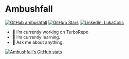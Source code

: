 # Ambushfall

<!-- ### Hi there 👋 -->


[![GitHub ambushfall](https://img.shields.io/github/followers/ambushfall?label=follow&style=for-the-badge)](https://github.com/Ambushfall?tab=followers)
[![GitHub Stars](https://img.shields.io/github/stars/ambushfall?style=for-the-badge)](https://github.com/Ambushfall?tab=stars)
[![Linkedin: LukaColic](https://img.shields.io/badge/-Luka%20Colic-blue?style=for-the-badge&logo=Linkedin&logoColor=white)](https://www.linkedin.com/in/luka-colic-7a2624192/)




- 🔭 I’m currently working on TurboRepo
- 🌱 I’m currently learning. 
- 💬 Ask me about anything.


[![Ambushfall's GitHub stats](https://github-readme-stats.vercel.app/api?username=ambushfall&show_icons=true)](https://github.com/Ambushfall/)
<!-- - ⚡ Fun fact:  -->
